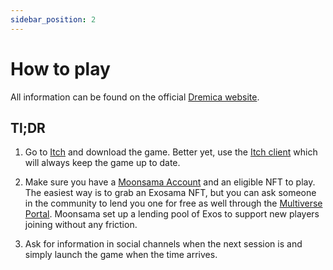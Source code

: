 ```yaml
---
sidebar_position: 2
---
```


# How to play

All information can be found on the official [Dremica website](https://www.dremica.com/article/96ffee62-b101-4296-aec7-616d7de39340).

## Tl;DR

1. Go to [Itch](https://dremica.itch.io/dremica) and download the game. Better yet, use the [Itch client](https://itch.io/app) which will always keep the game up to date.

2. Make sure you have a [Moonsama Account](https://portal.moonsama.com/) and an eligible NFT to play. The easiest way is to grab an Exosama NFT, but you can ask someone in the community to lend you one for free as well through the [Multiverse Portal](https://portal.moonsama.com/). Moonsama set up a lending pool of Exos to support new players joining without any friction.

3. Ask for information in social channels when the next session is and simply launch the game when the time arrives.